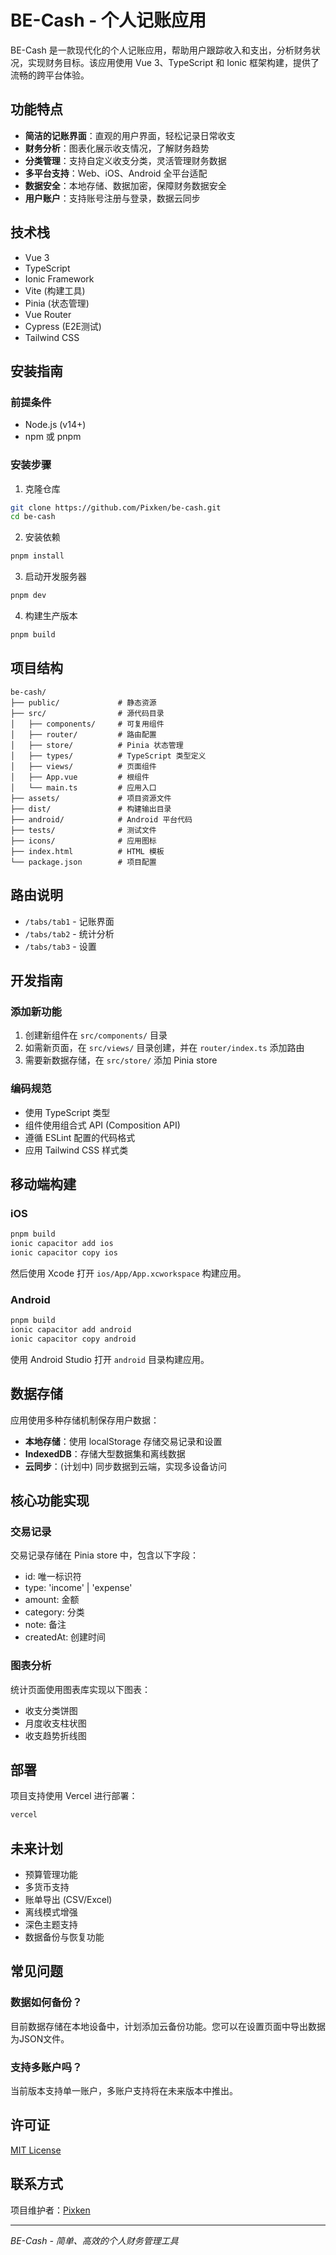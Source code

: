 # BE-Cash - 个人记账应用

BE-Cash 是一款现代化的个人记账应用，帮助用户跟踪收入和支出，分析财务状况，实现财务目标。该应用使用 Vue 3、TypeScript 和 Ionic 框架构建，提供了流畅的跨平台体验。

## 功能特点

- **简洁的记账界面**：直观的用户界面，轻松记录日常收支
- **财务分析**：图表化展示收支情况，了解财务趋势
- **分类管理**：支持自定义收支分类，灵活管理财务数据
- **多平台支持**：Web、iOS、Android 全平台适配
- **数据安全**：本地存储、数据加密，保障财务数据安全
- **用户账户**：支持账号注册与登录，数据云同步

## 技术栈

- Vue 3
- TypeScript
- Ionic Framework
- Vite (构建工具)
- Pinia (状态管理)
- Vue Router
- Cypress (E2E测试)
- Tailwind CSS

## 安装指南

### 前提条件

- Node.js (v14+)
- npm 或 pnpm

### 安装步骤

1. 克隆仓库
```bash
git clone https://github.com/Pixken/be-cash.git
cd be-cash
```

2. 安装依赖
```bash
pnpm install
```

3. 启动开发服务器
```bash
pnpm dev
```

4. 构建生产版本
```bash
pnpm build
```

## 项目结构

```
be-cash/
├── public/             # 静态资源
├── src/                # 源代码目录
│   ├── components/     # 可复用组件
│   ├── router/         # 路由配置
│   ├── store/          # Pinia 状态管理
│   ├── types/          # TypeScript 类型定义
│   ├── views/          # 页面组件
│   ├── App.vue         # 根组件
│   └── main.ts         # 应用入口
├── assets/             # 项目资源文件
├── dist/               # 构建输出目录
├── android/            # Android 平台代码
├── tests/              # 测试文件
├── icons/              # 应用图标
├── index.html          # HTML 模板
└── package.json        # 项目配置
```

## 路由说明

- `/tabs/tab1` - 记账界面
- `/tabs/tab2` - 统计分析
- `/tabs/tab3` - 设置

## 开发指南

### 添加新功能

1. 创建新组件在 `src/components/` 目录
2. 如需新页面，在 `src/views/` 目录创建，并在 `router/index.ts` 添加路由
3. 需要新数据存储，在 `src/store/` 添加 Pinia store

### 编码规范

- 使用 TypeScript 类型
- 组件使用组合式 API (Composition API)
- 遵循 ESLint 配置的代码格式
- 应用 Tailwind CSS 样式类

## 移动端构建

### iOS

```bash
pnpm build
ionic capacitor add ios
ionic capacitor copy ios
```

然后使用 Xcode 打开 `ios/App/App.xcworkspace` 构建应用。

### Android

```bash
pnpm build
ionic capacitor add android
ionic capacitor copy android
```

使用 Android Studio 打开 `android` 目录构建应用。

## 数据存储

应用使用多种存储机制保存用户数据：

- **本地存储**：使用 localStorage 存储交易记录和设置
- **IndexedDB**：存储大型数据集和离线数据
- **云同步**：(计划中) 同步数据到云端，实现多设备访问

## 核心功能实现

### 交易记录

交易记录存储在 Pinia store 中，包含以下字段：
- id: 唯一标识符
- type: 'income' | 'expense'
- amount: 金额
- category: 分类
- note: 备注
- createdAt: 创建时间

### 图表分析

统计页面使用图表库实现以下图表：
- 收支分类饼图
- 月度收支柱状图
- 收支趋势折线图

## 部署

项目支持使用 Vercel 进行部署：

```bash
vercel
```

## 未来计划

- 预算管理功能
- 多货币支持
- 账单导出 (CSV/Excel)
- 离线模式增强
- 深色主题支持
- 数据备份与恢复功能

## 常见问题

### 数据如何备份？

目前数据存储在本地设备中，计划添加云备份功能。您可以在设置页面中导出数据为JSON文件。

### 支持多账户吗？

当前版本支持单一账户，多账户支持将在未来版本中推出。

## 许可证

[MIT License](LICENSE)

## 联系方式

项目维护者：[Pixken](https://github.com/Pixken)

---

*BE-Cash - 简单、高效的个人财务管理工具*